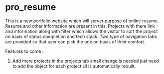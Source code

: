 # pro_resume

This is a new portfolio website which will server purpose of online resume. Resume and other information are present in this. Projects with there link and information along with filter which allows the visitor to sort the project on basis of status completion and tech stack. Two type of navigation tabs are provided so that user can pick the one on basis of their comfort.

Features to come : 

1. Add more projects in the projects tab small change is needed just need to add the object for each project UI is automatically rebuilt.

